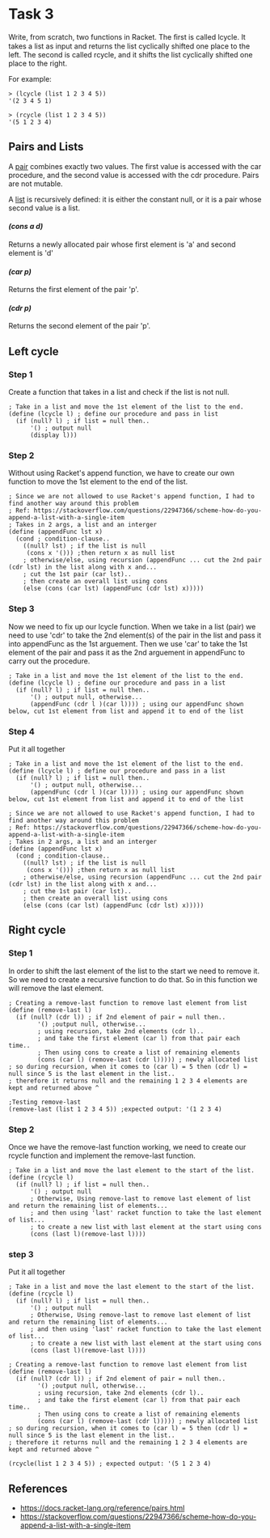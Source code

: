 # Task 3
Write, from scratch, two functions in Racket. The ﬁrst is called lcycle. It takes a list as input and returns the list cyclically shifted one place to the left. The second is called rcycle, and it shifts the list cyclically shifted one place to the right. 

For example: 
```Racket
> (lcycle (list 1 2 3 4 5)) 
'(2 3 4 5 1) 
```
```Racket
> (rcycle (list 1 2 3 4 5)) 
'(5 1 2 3 4)
```
## Pairs and Lists
A [pair](https://docs.racket-lang.org/reference/pairs.html) combines exactly two values. The first value is accessed with the car procedure, and the second value is accessed with the cdr procedure. Pairs are not mutable.

A [list](https://docs.racket-lang.org/reference/pairs.html) is recursively defined: it is either the constant null, or it is a pair whose second value is a list.

#### *(cons a d)*
Returns a newly allocated pair whose first element is 'a' and second element is 'd'

#### *(car p)*
Returns the first element of the pair 'p'.

#### *(cdr p)*
Returns the second element of the pair 'p'.

## Left cycle
### Step 1
Create a function that takes in a list and check if the list is not null.
```Racket
; Take in a list and move the 1st element of the list to the end.
(define (lcycle l) ; define our procedure and pass in list
  (if (null? l) ; if list = null then..
      '() ; output null
	  (display l)))
```

### Step 2
Without using Racket's append function, we have to create our own function to move the 1st element to the end of the list.
```Racket
; Since we are not allowed to use Racket's append function, I had to find another way around this problem
; Ref: https://stackoverflow.com/questions/22947366/scheme-how-do-you-append-a-list-with-a-single-item
; Takes in 2 args, a list and an interger
(define (appendFunc lst x)
  (cond ; condition-clause..
    ((null? lst) ; if the list is null
     (cons x '())) ;then return x as null list
    ; otherwise/else, using recursion (appendFunc ... cut the 2nd pair (cdr lst) in the list along with x and...
    ; cut the 1st pair (car lst)..
    ; then create an overall list using cons 
    (else (cons (car lst) (appendFunc (cdr lst) x)))))

```
### Step 3
Now we need to fix up our lcycle function. When we take in a list (pair) we need to use 'cdr' to take the 2nd element(s) of the pair in the list and pass it into appendFunc as the 1st arguement. Then we use 'car' to take the 1st element of the pair and pass it as the 2nd arguement in appendFunc to carry out the procedure.
```Racket
; Take in a list and move the 1st element of the list to the end.
(define (lcycle l) ; define our procedure and pass in a list
  (if (null? l) ; if list = null then..
      '() ; output null, otherwise...
      (appendFunc (cdr l )(car l)))) ; using our appendFunc shown below, cut 1st element from list and append it to end of the list
```

### Step 4
Put it all together
```Racket
; Take in a list and move the 1st element of the list to the end.
(define (lcycle l) ; define our procedure and pass in a list
  (if (null? l) ; if list = null then..
      '() ; output null, otherwise...
      (appendFunc (cdr l )(car l)))) ; using our appendFunc shown below, cut 1st element from list and append it to end of the list

; Since we are not allowed to use Racket's append function, I had to find another way around this problem
; Ref: https://stackoverflow.com/questions/22947366/scheme-how-do-you-append-a-list-with-a-single-item
; Takes in 2 args, a list and an interger
(define (appendFunc lst x)
  (cond ; condition-clause..
    ((null? lst) ; if the list is null
     (cons x '())) ;then return x as null list
    ; otherwise/else, using recursion (appendFunc ... cut the 2nd pair (cdr lst) in the list along with x and...
    ; cut the 1st pair (car lst)..
    ; then create an overall list using cons 
    (else (cons (car lst) (appendFunc (cdr lst) x)))))
```
## Right cycle
### Step 1
In order to shift the last element of the list to the start we need to remove it. So we need to create a recursive function to do that.
So in this function we will remove the last element.
```Racket
; Creating a remove-last function to remove last element from list
(define (remove-last l)
  (if (null? (cdr l)) ; if 2nd element of pair = null then..
        '() ;output null, otherwise...
        ; using recursion, take 2nd elements (cdr l)..
        ; and take the first element (car l) from that pair each time.. 
        ; Then using cons to create a list of remaining elements
        (cons (car l) (remove-last (cdr l))))) ; newly allocated list
; so during recursion, when it comes to (car l) = 5 then (cdr l) = null since 5 is the last element in the list..
; therefore it returns null and the remaining 1 2 3 4 elements are kept and returned above ^
  
;Testing remove-last
(remove-last (list 1 2 3 4 5)) ;expected output: '(1 2 3 4)
```

### Step 2
Once we have the remove-last function working, we need to create our rcycle function and implement the remove-last function.
```Racket
; Take in a list and move the last element to the start of the list.
(define (rcycle l)
  (if (null? l) ; if list = null then..
      '() ; output null
      ; Otherwise, Using remove-last to remove last element of list and return the remaining list of elements...
      ; and then using 'last' racket function to take the last element of list...
      ; to create a new list with last element at the start using cons 
      (cons (last l)(remove-last l)))) 

```

### step 3
Put it all together
```Racket
; Take in a list and move the last element to the start of the list.
(define (rcycle l)
  (if (null? l) ; if list = null then..
      '() ; output null
      ; Otherwise, Using remove-last to remove last element of list and return the remaining list of elements...
      ; and then using 'last' racket function to take the last element of list...
      ; to create a new list with last element at the start using cons 
      (cons (last l)(remove-last l)))) 

; Creating a remove-last function to remove last element from list
(define (remove-last l)
  (if (null? (cdr l)) ; if 2nd element of pair = null then..
        '() ;output null, otherwise...
        ; using recursion, take 2nd elements (cdr l)..
        ; and take the first element (car l) from that pair each time.. 
        ; Then using cons to create a list of remaining elements
        (cons (car l) (remove-last (cdr l))))) ; newly allocated list
; so during recursion, when it comes to (car l) = 5 then (cdr l) = null since 5 is the last element in the list..
; therefore it returns null and the remaining 1 2 3 4 elements are kept and returned above ^

(rcycle(list 1 2 3 4 5)) ; expected output: '(5 1 2 3 4)
```
## References
- https://docs.racket-lang.org/reference/pairs.html
- https://stackoverflow.com/questions/22947366/scheme-how-do-you-append-a-list-with-a-single-item